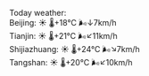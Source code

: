 Today weather:  
Beijing: ☀️   🌡️+18°C 🌬️↓7km/h  
Tianjin: ☀️   🌡️+21°C 🌬️↙11km/h  
Shijiazhuang: ☀️   🌡️+24°C 🌬️↘7km/h  
Tangshan: ☀️   🌡️+20°C 🌬️↙10km/h  
